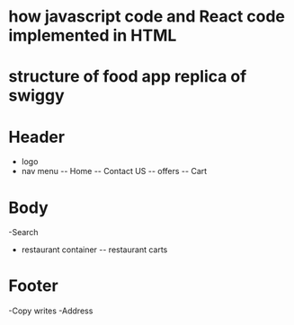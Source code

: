 # how javascript code and React code implemented in HTML

# structure of food app replica of swiggy

# Header

- logo
- nav menu
  -- Home
  -- Contact US
  -- offers
  -- Cart

# Body

-Search

- restaurant container
  -- restaurant carts

# Footer

-Copy writes
-Address
